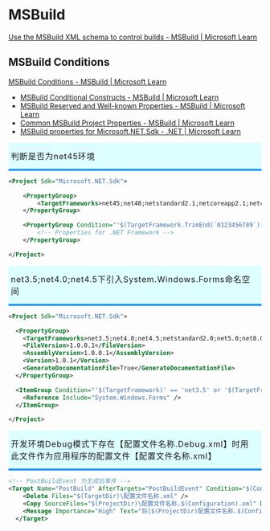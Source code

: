 # MSBuild

[Use the MSBuild XML schema to control builds - MSBuild | Microsoft Learn](https://learn.microsoft.com/en-us/visualstudio/msbuild/msbuild?view=vs-2022)

## MSBuild Conditions

[MSBuild Conditions - MSBuild | Microsoft Learn](https://learn.microsoft.com/en-us/visualstudio/msbuild/msbuild-conditions?view=vs-2022)

- [MSBuild Conditional Constructs - MSBuild | Microsoft Learn](https://learn.microsoft.com/en-us/visualstudio/msbuild/msbuild-conditional-constructs?view=vs-2022)
- [MSBuild Reserved and Well-known Properties - MSBuild | Microsoft Learn](https://learn.microsoft.com/en-us/visualstudio/msbuild/msbuild-reserved-and-well-known-properties?view=vs-2022)
- [Common MSBuild Project Properties - MSBuild | Microsoft Learn](https://learn.microsoft.com/en-us/visualstudio/msbuild/common-msbuild-project-properties?view=vs-2022)
- [MSBuild properties for Microsoft.NET.Sdk - .NET | Microsoft Learn](https://learn.microsoft.com/en-us/dotnet/core/project-sdk/msbuild-props#framework-properties)

<div style="border-bottom:4px solid #2196F3;background:#ddffff;padding:14px 14px 14px 5px;font-size:16px;letter-spacing:1px;">判断是否为net45环境</div>


```xml
<Project Sdk="Microsoft.NET.Sdk">

    <PropertyGroup>
        <TargetFrameworks>net45;net48;netstandard2.1;netcoreapp2.1;netcoreapp3.1</TargetFrameworks>
    </PropertyGroup>

    <PropertyGroup Condition="'$(TargetFramework.TrimEnd(`0123456789`))' == 'net'">
        <!-- Properties for .NET Framework -->
    </PropertyGroup>

</Project>
```

<div style="border-bottom:4px solid #2196F3;background:#ddffff;padding:14px 14px 14px 5px;font-size:16px;letter-spacing:1px;">net3.5;net4.0;net4.5下引入System.Windows.Forms命名空间</div>

```xml
<Project Sdk="Microsoft.NET.Sdk">

  <PropertyGroup>
    <TargetFrameworks>net3.5;net4.0;net4.5;netstandard2.0;net5.0;net8.0</TargetFrameworks>
    <FileVersion>1.0.0.1</FileVersion>
    <AssemblyVersion>1.0.0.1</AssemblyVersion>
    <Version>1.0.1</Version>
    <GenerateDocumentationFile>True</GenerateDocumentationFile>
  </PropertyGroup>    

  <ItemGroup Condition="'$(TargetFramework)' == 'net3.5' or '$(TargetFramework)' == 'net4.0' or '$(TargetFramework)' == 'net4.5'">
    <Reference Include="System.Windows.Forms" />
  </ItemGroup>

</Project>
```

<div style="border-bottom:4px solid #2196F3;background:#ddffff;padding:14px 14px 14px 5px;font-size:16px;letter-spacing:1px;">开发环境Debug模式下存在【配置文件名称.Debug.xml】时用此文件作为应用程序的配置文件【配置文件名称.xml】</div>

```xml
<!-- PostBuildEvent 为生成后事件 -->  
<Target Name="PostBuild" AfterTargets="PostBuildEvent" Condition="$(ConfigurationName) == 'Debug' And Exists('$(ProjectDir)\配置文件名称.$(Configuration).xml')">
    <Delete Files="$(TargetDir)\配置文件名称.xml" />
    <Copy SourceFiles="$(ProjectDir)\配置文件名称.$(Configuration).xml" DestinationFiles="$(TargetDir)\配置文件名称.xml" />
    <Message Importance="High" Text="将[$(ProjectDir)配置文件名称.$(Configuration).xml]文件拷贝到程序内做为配置文件名称.xml" />
  </Target>
```

